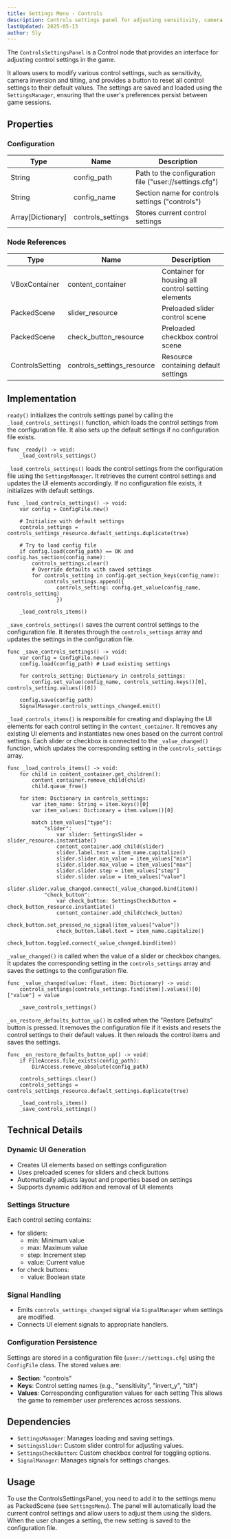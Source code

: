 ```yaml
---
title: Settings Menu - Controls
description: Controls settings panel for adjusting sensitivity, camera inversion, and tilting.
lastUpdated: 2025-05-13
author: Sly
---
```


The `ControlsSettingsPanel` is a Control node that provides an interface for adjusting control settings in the game.

It allows users to modify various control settings, such as sensitivity, camera inversion and tilting, and provides a button to reset all control settings to their default values. The settings are saved and loaded using the `SettingsManager`, ensuring that the user's preferences persist between game sessions.

## Properties
### Configuration

| Type	| Name	| Description |
|-------|-------|-------------|
| String	| config_path |	Path to the configuration file ("user://settings.cfg") |
| String	| config_name |	Section name for controls settings ("controls") |
| Array[Dictionary]	| controls_settings |	Stores current control settings |

### Node References

| Type	| Name	| Description |
|-------|-------|-------------|
| VBoxContainer	| content_container |	Container for housing all control setting elements |
| PackedScene	| slider_resource | Preloaded slider control scene |
| PackedScene	| check_button_resource | Preloaded checkbox control scene |
| ControlsSetting	| controls_settings_resource | Resource containing default settings |

## Implementation

`ready()` initializes the controls settings panel by calling the `_load_controls_settings()` function, which loads the control settings from the configuration file. It also sets up the default settings if no configuration file exists.
```gdscript
func _ready() -> void:
	_load_controls_settings()
```

`_load_controls_settings()` loads the control settings from the configuration file using the `SettingsManager`. It retrieves the current control settings and updates the UI elements accordingly. If no configuration file exists, it initializes with default settings.
```gdscript
func _load_controls_settings() -> void:
	var config = ConfigFile.new()

	# Initialize with default settings
	controls_settings = controls_settings_resource.default_settings.duplicate(true)

	# Try to load config file
	if config.load(config_path) == OK and config.has_section(config_name):
		controls_settings.clear()
		# Override defaults with saved settings
		for controls_setting in config.get_section_keys(config_name):
			controls_settings.append({
				controls_setting: config.get_value(config_name, controls_setting)
				})

	_load_controls_items()
```

`_save_controls_settings()` saves the current control settings to the configuration file. It iterates through the `controls_settings` array and updates the settings in the configuration file.
```gdscript
func _save_controls_settings() -> void:
	var config = ConfigFile.new()
	config.load(config_path) # Load existing settings

	for controls_setting: Dictionary in controls_settings:
		config.set_value(config_name, controls_setting.keys()[0], controls_setting.values()[0])

	config.save(config_path)
	SignalManager.controls_settings_changed.emit()
```

`_load_controls_items()` is responsible for creating and displaying the UI elements for each control setting in the `content_container`. It removes any existing UI elements and instantiates new ones based on the current control settings. Each slider or checkbox is connected to the `_value_changed()` function, which updates the corresponding setting in the `controls_settings` array.
```gdscript
func _load_controls_items() -> void:
	for child in content_container.get_children():
		content_container.remove_child(child)
		child.queue_free()

	for item: Dictionary in controls_settings:
		var item_name: String = item.keys()[0]
		var item_values: Dictionary = item.values()[0]

		match item_values["type"]:
			"slider":
				var slider: SettingsSlider = slider_resource.instantiate()
				content_container.add_child(slider)
				slider.label.text = item_name.capitalize()
				slider.slider.min_value = item_values["min"]
				slider.slider.max_value = item_values["max"]
				slider.slider.step = item_values["step"]
				slider.slider.value = item_values["value"]
				slider.slider.value_changed.connect(_value_changed.bind(item))
			"check_button":
				var check_button: SettingsCheckButton = check_button_resource.instantiate()
				content_container.add_child(check_button)
				check_button.set_pressed_no_signal(item_values["value"])
				check_button.label.text = item_name.capitalize()
				check_button.toggled.connect(_value_changed.bind(item))
```
`_value_changed()` is called when the value of a slider or checkbox changes. It updates the corresponding setting in the `controls_settings` array and saves the settings to the configuration file.
```gdscript
func _value_changed(value: float, item: Dictionary) -> void:
	controls_settings[controls_settings.find(item)].values()[0]["value"] = value

	_save_controls_settings()

```

`_on_restore_defaults_button_up()` is called when the "Restore Defaults" button is pressed. It removes the configuration file if it exists and resets the control settings to their default values. It then reloads the control items and saves the settings.
```gdscript
func _on_restore_defaults_button_up() -> void:
	if FileAccess.file_exists(config_path):
		DirAccess.remove_absolute(config_path)

	controls_settings.clear()
	controls_settings = controls_settings_resource.default_settings.duplicate(true)

	_load_controls_items()
	_save_controls_settings()
```

## Technical Details

### Dynamic UI Generation
- Creates UI elements based on settings configuration
- Uses preloaded scenes for sliders and check buttons
- Automatically adjusts layout and properties based on settings
- Supports dynamic addition and removal of UI elements

### Settings Structure
Each control setting contains:
- for sliders:
	- min: Minimum value
	- max: Maximum value
	- step: Increment step
	- value: Current value
- for check buttons:
	- value: Boolean state

### Signal Handling
- Emits `controls_settings_changed` signal via `SignalManager` when settings are modified.
- Connects UI element signals to appropriate handlers.

### Configuration Persistence
Settings are stored in a configuration file (`user://settings.cfg`) using the `ConfigFile` class.
The stored values are:
- **Section**: "controls"
- **Keys**: Control setting names (e.g., "sensitivity", "invert_y", "tilt")
- **Values**: Corresponding configuration values for each setting
This allows the game to remember user preferences across sessions.

## Dependencies
- `SettingsManager`: Manages loading and saving settings.
- `SettingsSlider`: Custom slider control for adjusting values.
- `SettingsCheckButton`: Custom checkbox control for toggling options.
- `SignalManager`: Manages signals for settings changes.

## Usage

To use the ControlsSettingsPanel, you need to add it to the settings menu as PackedScene (see `SettingsMenu`). The panel will automatically load the current control settings and allow users to adjust them using the sliders. When the user changes a setting, the new setting is saved to the configuration file.
